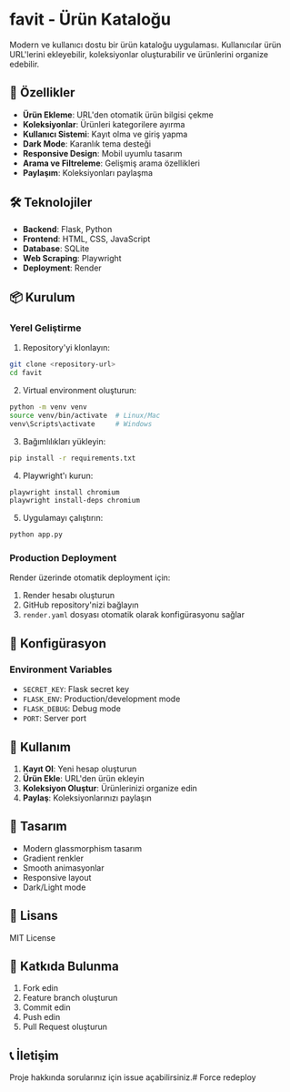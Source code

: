 # favit - Ürün Kataloğu

Modern ve kullanıcı dostu bir ürün kataloğu uygulaması. Kullanıcılar ürün URL'lerini ekleyebilir, koleksiyonlar oluşturabilir ve ürünlerini organize edebilir.

## 🚀 Özellikler

- **Ürün Ekleme**: URL'den otomatik ürün bilgisi çekme
- **Koleksiyonlar**: Ürünleri kategorilere ayırma
- **Kullanıcı Sistemi**: Kayıt olma ve giriş yapma
- **Dark Mode**: Karanlık tema desteği
- **Responsive Design**: Mobil uyumlu tasarım
- **Arama ve Filtreleme**: Gelişmiş arama özellikleri
- **Paylaşım**: Koleksiyonları paylaşma

## 🛠️ Teknolojiler

- **Backend**: Flask, Python
- **Frontend**: HTML, CSS, JavaScript
- **Database**: SQLite
- **Web Scraping**: Playwright
- **Deployment**: Render

## 📦 Kurulum

### Yerel Geliştirme

1. Repository'yi klonlayın:
```bash
git clone <repository-url>
cd favit
```

2. Virtual environment oluşturun:
```bash
python -m venv venv
source venv/bin/activate  # Linux/Mac
venv\Scripts\activate     # Windows
```

3. Bağımlılıkları yükleyin:
```bash
pip install -r requirements.txt
```

4. Playwright'ı kurun:
```bash
playwright install chromium
playwright install-deps chromium
```

5. Uygulamayı çalıştırın:
```bash
python app.py
```

### Production Deployment

Render üzerinde otomatik deployment için:

1. Render hesabı oluşturun
2. GitHub repository'nizi bağlayın
3. `render.yaml` dosyası otomatik olarak konfigürasyonu sağlar

## 🔧 Konfigürasyon

### Environment Variables

- `SECRET_KEY`: Flask secret key
- `FLASK_ENV`: Production/development mode
- `FLASK_DEBUG`: Debug mode
- `PORT`: Server port

## 📱 Kullanım

1. **Kayıt Ol**: Yeni hesap oluşturun
2. **Ürün Ekle**: URL'den ürün ekleyin
3. **Koleksiyon Oluştur**: Ürünlerinizi organize edin
4. **Paylaş**: Koleksiyonlarınızı paylaşın

## 🎨 Tasarım

- Modern glassmorphism tasarım
- Gradient renkler
- Smooth animasyonlar
- Responsive layout
- Dark/Light mode

## 📄 Lisans

MIT License

## 🤝 Katkıda Bulunma

1. Fork edin
2. Feature branch oluşturun
3. Commit edin
4. Push edin
5. Pull Request oluşturun

## 📞 İletişim

Proje hakkında sorularınız için issue açabilirsiniz.#   F o r c e   r e d e p l o y  
 